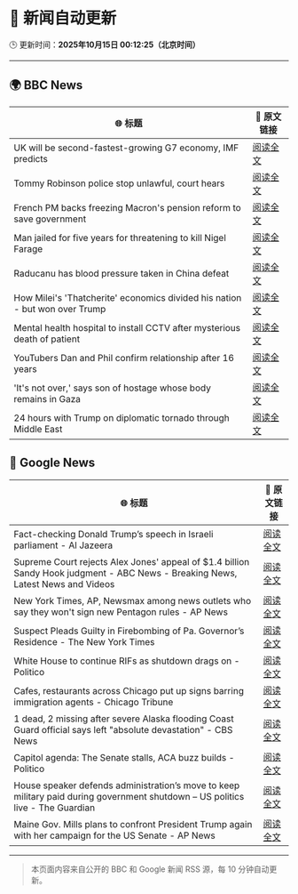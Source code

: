 # 🧠 新闻自动更新

🕒 更新时间：**2025年10月15日 00:12:25（北京时间）**

---

## 🌍 BBC News

| 🌐 标题 | 🔗 原文链接 |
|--------|-------------|
| UK will be second-fastest-growing G7 economy, IMF predicts | [阅读全文](https://www.bbc.com/news/articles/cn092p27xn0o?at_medium=RSS&at_campaign=rss) |
| Tommy Robinson police stop unlawful, court hears | [阅读全文](https://www.bbc.com/news/articles/c0rpwkp9xz2o?at_medium=RSS&at_campaign=rss) |
| French PM backs freezing Macron's pension reform to save government | [阅读全文](https://www.bbc.com/news/articles/crkldd02xg8o?at_medium=RSS&at_campaign=rss) |
| Man jailed for five years for threatening to kill Nigel Farage | [阅读全文](https://www.bbc.com/news/articles/cj97lkmd23po?at_medium=RSS&at_campaign=rss) |
| Raducanu has blood pressure taken in China defeat | [阅读全文](https://www.bbc.com/sport/tennis/articles/cn51r5xpl2go?at_medium=RSS&at_campaign=rss) |
| How Milei's 'Thatcherite' economics divided his nation - but won over Trump | [阅读全文](https://www.bbc.com/news/articles/c9865l8540eo?at_medium=RSS&at_campaign=rss) |
| Mental health hospital to install CCTV after mysterious death of patient | [阅读全文](https://www.bbc.com/news/articles/cn51r07ez56o?at_medium=RSS&at_campaign=rss) |
| YouTubers Dan and Phil confirm relationship after 16 years | [阅读全文](https://www.bbc.com/news/articles/cd7r31p0eyyo?at_medium=RSS&at_campaign=rss) |
| 'It's not over,' says son of hostage whose body remains in Gaza | [阅读全文](https://www.bbc.com/news/articles/c2056729058o?at_medium=RSS&at_campaign=rss) |
| 24 hours with Trump on diplomatic tornado through Middle East | [阅读全文](https://www.bbc.com/news/articles/c93xprvdy23o?at_medium=RSS&at_campaign=rss) |

## 📰 Google News

| 🌐 标题 | 🔗 原文链接 |
|--------|-------------|
| Fact-checking Donald Trump’s speech in Israeli parliament - Al Jazeera | [阅读全文](https://news.google.com/rss/articles/CBMinwFBVV95cUxPRlB2c0p0UF9JZWVqakpWdUZQN05zRWxrNE5NSFM2QWJtT3hfeDcwaEpHMTFPRGZ4SG5iWGVLcEtMeWJXdjU4Sm9IQXFXSVMtd3kzOG1JR0dQakNfLW5DUjRnb0dka2dhT0R3eDlNcGZ3RTZZVktuZ2c5SmtacnQxdHFpUWItcTNhc3N0aVhxaTBzQnl0dGpsbUhyMXJWMEXSAaQBQVVfeXFMT0ItamJrTEFKU2pNSzNxbWpsM29ZNGlpc3pkRjVmQ29tQk14NURJWDNGQW41aGNBdk5QMlBRMDBkSVFVR1VmMHZYS1FYTEN4M3hBNUo3UXFRc2Y4SG45VWJCSEpZWXNXZ3hjWVJXcGJvdTJYT2JaaXVxOERPTFhVYy00SDQ3Y3hWM01GUnk4Y282bkowb0pLWjNkV1dGZUJpOFhiQzM?oc=5) |
| Supreme Court rejects Alex Jones' appeal of $1.4 billion Sandy Hook judgment - ABC News - Breaking News, Latest News and Videos | [阅读全文](https://news.google.com/rss/articles/CBMiowFBVV95cUxQZEJpTHo2TjhhUXRaNE5jbXd3NHhMT0FuT0xLa2s2N05fVFhxNzZvZ09vOTRWZ3V6X3NwclM3c3BqYlE3RWRpSEp3d3dHZFdELTc5M0k3VXBpeHdfNzFnME5Ba2V4MHktd3lCWXdUZ3hyVlNQU3ZWR0JMekg3cm0zMzZ4cHpzakVOSEthZkRtQURLR1l1RXpGeUQ0ekREaHJSOG9J0gGoAUFVX3lxTFBnOUhvOFBSU1RqYU0tcnVNdi04Vmk5aGw3OXVHYmlqamdFdGFWNXJwOS0tWkM3RkFDaHFXWFA2QThSUzJ4ZE04WEpjdVpMMXBULVFRWHNhcG1Da3pPZkgwbm9vTkRJQ0VISFN2VlI5NVBycl9IcXc0X2xDQ1hod0Jocnc1MVk0Y3VSMlRvN0FBUzVxTi1wTWF4QlhFUmNDYUNQdXV3QTAxQw?oc=5) |
| New York Times, AP, Newsmax among news outlets who say they won't sign new Pentagon rules - AP News | [阅读全文](https://news.google.com/rss/articles/CBMiqgFBVV95cUxOTHBRajJMXzhONk5TSXV2ck1FamF1a0lzaEtCVFZwYXFWbzlqZHlGdGs4ZzN2ZXlZYWNwVk8xVG1hZkpWYXZwcHRJS09nV1dac21NbWQyWk9rS0tubGd4QW1zLWVWc0RLRmsxY2kxYUFrc1JGZDNnbTE4ZkFXSU5qUFh3S1pOVWhhelgtSjJiMUZ3MTVXTWFVdUVRQ3VRMDlkSTg5MjhMbkVVUQ?oc=5) |
| Suspect Pleads Guilty in Firebombing of Pa. Governor’s Residence - The New York Times | [阅读全文](https://news.google.com/rss/articles/CBMijAFBVV95cUxNY2l6cXB6Vk93WF9oMzZHVXpVOXBhampZaHFfTVFmMGRRdnFZNXFkNXZURGhDcXJpdmRjOFRiNVJOUUJyU0Rwd2pmem9LUkM1ZXN0N1JTRjFLOURnU2RkQTIxLVBfZjl3aEdfUDl5UlMxaXd4cUtfY244LU4zZDM0RWo1b1Z0NEV1NUViZQ?oc=5) |
| White House to continue RIFs as shutdown drags on - Politico | [阅读全文](https://news.google.com/rss/articles/CBMiggFBVV95cUxNcng1Zm9ENDFYcEgzUFlVZUtCZzRDbEVhWFNmbmktYlRiWlZOb1BibFhMeHU4NXRVY1luazQzNHRzeG5WVnhKdUZ2UVBsYVRfWEJ3VTVEY0FNamFKV1l5NGZ1dTdHVnJ1V3MyT2dXS25ybXc3RU1kU1ZmcVBoVG9KNWNB?oc=5) |
| Cafes, restaurants across Chicago put up signs barring immigration agents - Chicago Tribune | [阅读全文](https://news.google.com/rss/articles/CBMifkFVX3lxTE5ycVhUSnZhdnBoMUIyaFFKZVZhaTI0QmRaYTBqdS1MY0xBMUpvdF9kMlpZeTVtQTZUaEd0SXlGakk3V2ZVNTRqczBJRGx3aFdqMG9WeDNfOG9TM2NKZE5HdFp2NVFPLUFwMUtqUlJ3YzlCWHhTN0pEbU9PX3ZPUQ?oc=5) |
| 1 dead, 2 missing after severe Alaska flooding Coast Guard official says left "absolute devastation" - CBS News | [阅读全文](https://news.google.com/rss/articles/CBMinwFBVV95cUxPWElyNFY3MXQtZUx6cTFWZ2VER3dRM2R6WlJhLWJ5WWNLMFZxU05fbkNVeHFQZzMxVUJ0X2dNODRFNGx6cHRhQkRXQkV1Q3BzWXdXeGlfU0VZMVQtcWtQdzRoVmhpNmlJenoyLUhDdlAza1hnQU1pbmZidkdwY0lMY0RiZEdZNF9RNlZKRWlFblJyWFcxb0hWN3pwLWtmQ3PSAaQBQVVfeXFMTVcyRmdCa1hkaTZNV21aM3Q0MmFWSW4wM2IxbHVXcmhRT1EtSGw3VTdEWmZOc1dJQTdnMl9IVUpzWlYxQXk3YzJ5S2hVWGF1S1o0TnRydE8ybmdWWl9DSm1kXzdKbnBqcm51VGtnVTREVVB0TFkwNlp0UDV3cUlxdzlKLXc4ZVh1VmlUaC1mV0dxdnROdm9YdVd4c09oRE1uWUFkU0Y?oc=5) |
| Capitol agenda: The Senate stalls, ACA buzz builds - Politico | [阅读全文](https://news.google.com/rss/articles/CBMisgFBVV95cUxNV29PM1RZd0g3YkN0NE1FNHhkOEJNeTl4Y1NjeVliV3AzZnRxZmpZYXhUQ0FHSEhEdFBTdWo0bVQ2WXFOQ1Rzb1pZc2FPaEhVV0ZmcFVnZS1YUXhqNmVGcGNmc0NwbFdGU3pDRFVhVGJRdHVvQXdTU0lNek9iNF9ZalFOcVVBZnBiUVJqOXprZFJrTWdxbkJ4cnZ4bHNFc1BVN3lqRU1rdThTUGlTQzF4bXpB?oc=5) |
| House speaker defends administration’s move to keep military paid during government shutdown – US politics live - The Guardian | [阅读全文](https://news.google.com/rss/articles/CBMi7AFBVV95cUxNZzhmZnVDSWhEbWVzLWgtZVRFX1pHRXNNYnJNYXFoYUlHRVJrcXNRRkFjT296TktZal9Qa3FOVFBCU1BJMkRDV2FVWXRWSEtJM3FLN20zZlc2NFBjekVTckVwdXVpRGNSUE1zTzE3N2xKemlYMmU2NHBxT3Z3WnNmLTZ3YXhsY216LS05RmhlR3dqaGNEOUUyVDdhX0NTaDlXd2JfNktNMHhNWVR6U3d1MnRNSXpCdmRlNU91OTlPX2hqQ3JiamRiZ1ppUW1tX1BVMHp4UF82N0ptZW81M1ZvelBvQkFVUlhWa2hYag?oc=5) |
| Maine Gov. Mills plans to confront President Trump again with her campaign for the US Senate - AP News | [阅读全文](https://news.google.com/rss/articles/CBMilwFBVV95cUxNUFdIN2Y3STNWYWw4OU5IYV9SRWFIVUNFM1NCOUZ5MzNCUjc5c2VSNmN1MXhBZjhwQ3VOMmdObDQxU3hzUXg3N0J1cW9rOVJuX1RvQjlnV1M5ejdrODdmWXFEcHdZMFhwMXJwTVFmMjF5MlRMdlVQQWgtcFBSckZGcTZSS2dFa1Zuc2lSRkNqNUNXMmY5cnE0?oc=5) |

---
> 本页面内容来自公开的 BBC 和 Google 新闻 RSS 源，每 10 分钟自动更新。